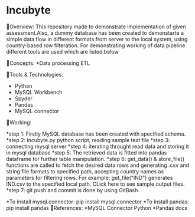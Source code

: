 # Incubyte
🔹Overview:
This repository made to demonstrate implementation of given assessment.Also, a dummy database has been created to demonstarte a simple data flow in different formats from server to the local system, using country-based row filteration. For demonstrating working of data pipeline different tools are used which are listed below

🔸Concepts:
*Data processing
ETL

🔸Tools & Technologies:
* Python
* MySQL Workbench
* Spyder
* Pandas
* MySQL connector

🔹Working:

*step 1: Firstly MySQL database has been created with specified schema.
*step 2: incubyte.py python script, reading sample text file
*step 3: connecting mysql server
*step 4: iterating throught read data and storing it in mysql database
*step 5: The retrieved data is fitted into pandas dataframe for further table manipulation.
*step 6: get_data() & store_file() functions are called to fetch the desired data rows and generating .csv and string file formats to specified path, accepting country names as            parameters for filtering rows.
         For example: get_file("IND") generates IND.csv to the specified local path. CLick here to see sample output files.
*step 7: git push and commit is done by using GitBash.


*To install mysql.connector:
pip install mysql.connector
*To install pandas:
pip install pandas
🔹References:
*MySQL Connector Python
*Pandas docs
